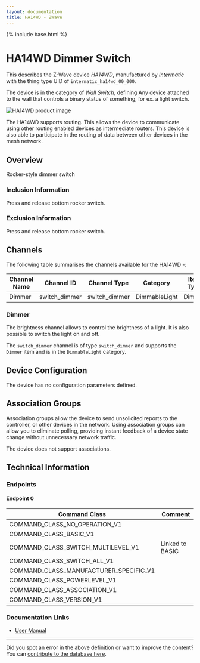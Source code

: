 ```yaml
---
layout: documentation
title: HA14WD - ZWave
---
```


{% include base.html %}

# HA14WD Dimmer Switch
This describes the Z-Wave device *HA14WD*, manufactured by *Intermatic* with the thing type UID of ```intermatic_ha14wd_00_000```.

The device is in the category of *Wall Switch*, defining Any device attached to the wall that controls a binary status of something, for ex. a light switch.

![HA14WD product image](https://opensmarthouse.org/zwavedatabase/772/image/)


The HA14WD supports routing. This allows the device to communicate using other routing enabled devices as intermediate routers.  This device is also able to participate in the routing of data between other devices in the mesh network.

## Overview

Rocker-style dimmer switch

### Inclusion Information

Press and release bottom rocker switch.

### Exclusion Information

Press and release bottom rocker switch.

## Channels

The following table summarises the channels available for the HA14WD -:

| Channel Name | Channel ID | Channel Type | Category | Item Type |
|--------------|------------|--------------|----------|-----------|
| Dimmer | switch_dimmer | switch_dimmer | DimmableLight | Dimmer | 

### Dimmer
The brightness channel allows to control the brightness of a light.
            It is also possible to switch the light on and off.

The ```switch_dimmer``` channel is of type ```switch_dimmer``` and supports the ```Dimmer``` item and is in the ```DimmableLight``` category.



## Device Configuration

The device has no configuration parameters defined.

## Association Groups

Association groups allow the device to send unsolicited reports to the controller, or other devices in the network. Using association groups can allow you to eliminate polling, providing instant feedback of a device state change without unnecessary network traffic.

The device does not support associations.
## Technical Information

### Endpoints

#### Endpoint 0

| Command Class | Comment |
|---------------|---------|
| COMMAND_CLASS_NO_OPERATION_V1| |
| COMMAND_CLASS_BASIC_V1| |
| COMMAND_CLASS_SWITCH_MULTILEVEL_V1| Linked to BASIC|
| COMMAND_CLASS_SWITCH_ALL_V1| |
| COMMAND_CLASS_MANUFACTURER_SPECIFIC_V1| |
| COMMAND_CLASS_POWERLEVEL_V1| |
| COMMAND_CLASS_ASSOCIATION_V1| |
| COMMAND_CLASS_VERSION_V1| |

### Documentation Links

* [User Manual](https://www.opensmarthouse.org/zwavedatabase/772/HA14WD.pdf)

---

Did you spot an error in the above definition or want to improve the content?
You can [contribute to the database here](https://www.opensmarthouse.org/zwavedatabase/772).
